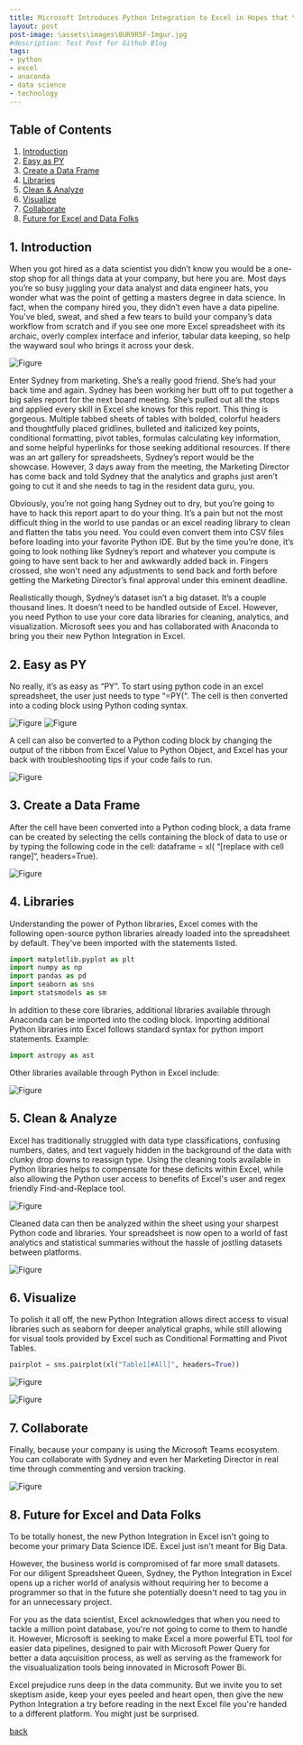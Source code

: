 ```yaml
---
title: Microsoft Introduces Python Integration to Excel in Hopes that You’ll Hate It Less
layout: post
post-image: \assets\images\8UR9R5F-Imgur.jpg
#description: Test Post for Github Blog
tags:
- python
- excel
- anaconda
- data science
- technology
---
```

## Table of Contents

1. [Introduction](#1-introduction)
2. [Easy as PY](#2-easy-as-py)
3. [Create a Data Frame](#3-create-a-data-frame)
4. [Libraries](#4-libraries)
5. [Clean & Analyze](#5-clean-&-analyze)
6. [Visualize](#6-visualize)
7. [Collaborate](#7-collaborate)
8. [Future for Excel and Data Folks](#8-future-for-excel-and-data-folks)


## 1. Introduction

When you got hired as a data scientist you didn’t know you would be a one-stop shop for all things data at your company, but here you are. Most days you’re so busy juggling your data analyst and data engineer hats, you wonder what was the point of getting a masters degree in data science. In fact, when the company hired you, they didn’t even have a data pipeline. You’ve bled, sweat, and shed a few tears to build your company’s data workflow from scratch and if you see one more Excel spreadsheet with its archaic, overly complex interface and inferior, tabular data keeping, so help the wayward soul who brings it across your desk.

![Figure]({{site.url}}/assets/images/meme1.png)

Enter Sydney from marketing. She’s a really good friend. She’s had your back time and again. Sydney has been working her butt off to put together a big sales report for the next board meeting. She’s pulled out all the stops and applied every skill in Excel she knows for this report. This thing is gorgeous. Multiple tabbed sheets of tables with bolded, colorful headers and thoughtfully placed gridlines, bulleted and italicized key points, conditional formatting, pivot tables, formulas calculating key information, and some helpful hyperlinks for those seeking additional resources. If there was an art gallery for spreadsheets, Sydney’s report would be the showcase. However, 3 days away from the meeting, the Marketing Director has come back and told Sydney that the analytics and graphs just aren’t going to cut it and she needs to tag in the resident data guru, you.

Obviously, you’re not going hang Sydney out to dry, but you’re going to have to hack this report apart to do your thing. It’s a pain but not the most difficult thing in the world to use pandas or an excel reading library to clean and flatten the tabs you need. You could even convert them into CSV files before loading into your favorite Python IDE. But by the time you’re done, it’s going to look nothing like Sydney’s report and whatever you compute is going to have sent back to her and awkwardly added back in. Fingers crossed, she won't need any adjustments to send back and forth before getting the Marketing Director’s final approval under this eminent deadline.

Realistically though, Sydney’s dataset isn’t a big dataset. It’s a couple thousand lines. It doesn’t need to be handled outside of Excel. However, you need Python to use your core data libraries for cleaning, analytics, and visualization. Microsoft sees you and has collaborated with Anaconda to bring you their new Python Integration in Excel.


## 2. Easy as PY

No really, it’s as easy as “PY”. To start using python code in an excel spreadsheet, the user just needs to type “=PY(“. The cell is then
converted into a coding block using Python coding syntax.

![Figure]({{site.url}}/assets/images/Py1.png)
![Figure]({{site.url}}/assets/images/Py2.png)

A cell can also be converted to a Python coding block by changing the output of the ribbon from Excel Value to Python Object, and Excel has your back with troubleshooting tips if your code fails to run.

![Figure]({{site.url}}/assets/images/Py3.png)


## 3. Create a Data Frame

After the cell have been converted into a Python coding block, a data frame can be created by selecting the cells containing the block of data to use or by typing the following code in the cell: dataframe = xl( “[replace with cell range]“, headers=True). 

![Figure]({{site.url}}/assets/images/Py4.png)

## 4. Libraries

Understanding the power of Python libraries, Excel comes with the following open-source python libraries already loaded into the spreadsheet by default. They've been imported with the statements listed. 

```python
import matplotlib.pyplot as plt
import numpy as np
import pandas as pd
import seaborn as sns
import statsmodels as sm
```

In addition to these core libraries, additional libraries available through Anaconda can be imported into the coding block. Importing additional Python libraries into Excel follows standard syntax for python import statements. Example:

```python
import astropy as ast
```
Other libraries available through Python in Excel include:

![Figure]({{site.url}}/assets/images/chart1.png)

## 5. Clean & Analyze

Excel has traditionally struggled with data type classifications, confusing numbers, dates, and text vaguely hidden in the background of the data with clunky drop downs to reassign type. Using the cleaning tools available in Python libraries helps to compensate for these deficits within Excel, while also allowing the Python user access to benefits of Excel's user and regex friendly Find-and-Replace tool.

![Figure]({{site.url}}/assets/images/extract1.png)

Cleaned data can then be analyzed within the sheet using your sharpest Python code and libraries. Your spreadsheet is now open to a world of fast analytics and statistical summaries without the hassle of jostling datasets between platforms.

![Figure]({{site.url}}/assets/images/Py7.png)

## 6. Visualize

To polish it all off, the new Python Integration allows direct access to visual libraries such as seaborn for deeper analytical graphs, while still allowing for visual tools provided by Excel such as Conditional Formatting and Pivot Tables.

```python
pairplot = sns.pairplot(xl("Table1[#All]", headers=True))
```

![Figure]({{site.url}}/assets/images/Py5.png)

![Figure]({{site.url}}/assets/images/Py6.png)

## 7. Collaborate

Finally, because your company is using the Microsoft Teams ecosystem. You can collaborate with Sydney and even her Marketing Director in real time through commenting and version tracking.

![Figure]({{site.url}}/assets/images/Py8.png)

## 8. Future for Excel and Data Folks

To be totally honest, the new Python Integration in Excel isn't going to become your primary Data Science IDE. Excel just isn't meant for Big Data. 

However, the business world is compromised of far more small datasets. For our diligent Spreadsheet Queen, Sydney, the Python Integration in Excel opens up a richer world of analysis without requiring her to become a programmer so that in the future she potentially doesn't need to tag you in for an unnecessary project.

For you as the data scientist, Excel acknowledges that when you need to tackle a million point database, you're not going to come to them to handle it. However, Microsoft is seeking to make Excel a more powerful ETL tool for easier data pipelines, designed to pair with Microsoft Power Query for better a data aqcuisition process, as well as serving as the framework for the visualualization tools being innovated in Microsoft Power Bi. 

Excel prejudice runs deep in the data community. But we invite you to set skeptism aside, keep your eyes peeled and heart open, then give the new Python Integration a try before reading in the next Excel file you're handed to a different platform. You might just be surprised.

[back](../)